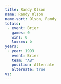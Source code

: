 ```yaml
---
title: Randy Olson
name: Randy Olson
name-sort: Olson, Randy
totals:
 - event: Brier
   games: 0
   wins: 0
   losses: 0
years:
 - year: 1993
   event: Brier
   team: "AB"
   position: Alternate
   alternate: true
vs:
---
```


